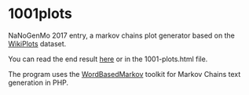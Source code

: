 # 1001plots
NaNoGenMo 2017 entry, a markov chains plot generator based on the [WikiPlots](https://github.com/markriedl/WikiPlots) dataset.

You can read the end result [here](http://louphole.com/divers/1001-plots.html) or in the 1001-plots.html file.

The program uses the [WordBasedMarkov](https://github.com/WhiteFangs/WordBasedMarkov) toolkit for Markov Chains text generation in PHP. 
